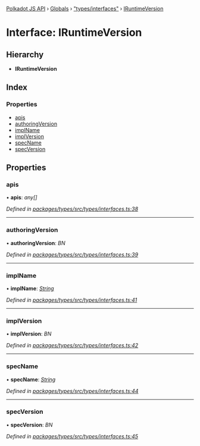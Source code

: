[Polkadot JS API](../README.md) › [Globals](../globals.md) › ["types/interfaces"](../modules/_types_interfaces_.md) › [IRuntimeVersion](_types_interfaces_.iruntimeversion.md)

# Interface: IRuntimeVersion

## Hierarchy

* **IRuntimeVersion**

## Index

### Properties

* [apis](_types_interfaces_.iruntimeversion.md#apis)
* [authoringVersion](_types_interfaces_.iruntimeversion.md#authoringversion)
* [implName](_types_interfaces_.iruntimeversion.md#implname)
* [implVersion](_types_interfaces_.iruntimeversion.md#implversion)
* [specName](_types_interfaces_.iruntimeversion.md#specname)
* [specVersion](_types_interfaces_.iruntimeversion.md#specversion)

## Properties

###  apis

• **apis**: *any[]*

*Defined in [packages/types/src/types/interfaces.ts:38](https://github.com/polkadot-js/api/blob/f71211f5dc/packages/types/src/types/interfaces.ts#L38)*

___

###  authoringVersion

• **authoringVersion**: *BN*

*Defined in [packages/types/src/types/interfaces.ts:39](https://github.com/polkadot-js/api/blob/f71211f5dc/packages/types/src/types/interfaces.ts#L39)*

___

###  implName

• **implName**: *[String](../classes/_primitive_text_.text.md#static-string)*

*Defined in [packages/types/src/types/interfaces.ts:41](https://github.com/polkadot-js/api/blob/f71211f5dc/packages/types/src/types/interfaces.ts#L41)*

___

###  implVersion

• **implVersion**: *BN*

*Defined in [packages/types/src/types/interfaces.ts:42](https://github.com/polkadot-js/api/blob/f71211f5dc/packages/types/src/types/interfaces.ts#L42)*

___

###  specName

• **specName**: *[String](../classes/_primitive_text_.text.md#static-string)*

*Defined in [packages/types/src/types/interfaces.ts:44](https://github.com/polkadot-js/api/blob/f71211f5dc/packages/types/src/types/interfaces.ts#L44)*

___

###  specVersion

• **specVersion**: *BN*

*Defined in [packages/types/src/types/interfaces.ts:45](https://github.com/polkadot-js/api/blob/f71211f5dc/packages/types/src/types/interfaces.ts#L45)*
